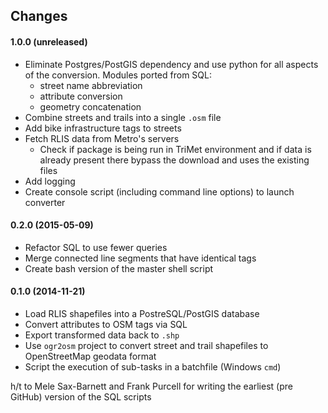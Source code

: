 ## Changes

#### 1.0.0 (unreleased) 
* Eliminate Postgres/PostGIS dependency and use python for all aspects of the conversion.  Modules ported from SQL:
    * street name abbreviation
    * attribute conversion
    * geometry concatenation
* Combine streets and trails into a single `.osm` file
* Add bike infrastructure tags to streets
* Fetch RLIS data from Metro's servers
    * Check if package is being run in TriMet environment and if data is already present there bypass the download and uses the existing files
* Add logging
* Create console script (including command line options) to launch converter

#### 0.2.0 (2015-05-09)
* Refactor SQL to use fewer queries
* Merge connected line segments that have identical tags
* Create bash version of the master shell script

#### 0.1.0 (2014-11-21)
* Load RLIS shapefiles into a PostreSQL/PostGIS database
* Convert attributes to OSM tags via SQL
* Export transformed data back to `.shp`
* Use `ogr2osm` project to convert street and trail shapefiles to OpenStreetMap geodata format
* Script the execution of sub-tasks in a batchfile (Windows `cmd`)


h/t to Mele Sax-Barnett and Frank Purcell for writing the earliest (pre GitHub) version of the SQL scripts

